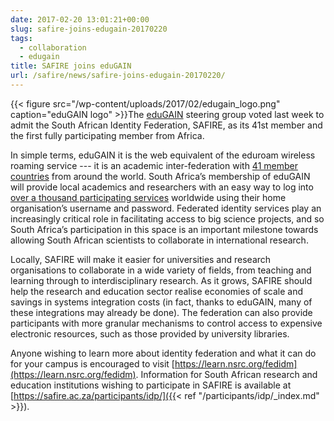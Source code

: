 ```yaml
--- 
date: 2017-02-20 13:01:21+00:00
slug: safire-joins-edugain-20170220
tags: 
  - collaboration
  - edugain
title: SAFIRE joins eduGAIN
url: /safire/news/safire-joins-edugain-20170220/
---
```


{{< figure src="/wp-content/uploads/2017/02/edugain_logo.png" caption="eduGAIN logo" >}}The [eduGAIN](http://www.edugain.org/) steering group voted last week to admit the South African Identity Federation, SAFIRE, as its 41st member and the first fully participating member from Africa.

In simple terms, eduGAIN it is the web equivalent of the eduroam wireless roaming service --- it is an academic inter-federation with [41 member countries](https://technical.edugain.org/status) from around the world. South Africa’s membership of eduGAIN will provide local academics and researchers with an easy way to log into [over a thousand participating services](https://technical.edugain.org/isFederatedCheck/) worldwide using their home organisation’s username and password. Federated identity services play an increasingly critical role in facilitating access to big science projects, and so South Africa’s participation in this space is an important milestone towards allowing South African scientists to collaborate in international research.

Locally, SAFIRE will make it easier for universities and research organisations to collaborate in a wide variety of fields, from teaching and learning through to interdisciplinary research. As it grows, SAFIRE should help the research and education sector realise economies of scale and savings in systems integration costs (in fact, thanks to eduGAIN, many of these integrations may already be done). The federation can also provide participants with more granular mechanisms to control access to expensive electronic resources, such as those provided by university libraries.

Anyone wishing to learn more about identity federation and what it can do for your campus is encouraged to visit [https://learn.nsrc.org/fedidm](https://learn.nsrc.org/fedidm). Information for South African research and education institutions wishing to participate in SAFIRE is available at [https://safire.ac.za/participants/idp/]({{< ref "/participants/idp/_index.md" >}}).

